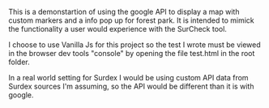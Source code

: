 This is a demonstartion of using the google API to display a map with custom markers
and a info pop up for forest park.  It is intended to mimick the functionality a
user would experience with the SurCheck tool.  

I choose to use Vanilla Js for this project so the test I wrote must be viewed in the
browser dev tools "console" by opening the file test.html in the root folder.

In a real world setting for Surdex I would be using custom API data from Surdex sources I'm assuming, 
so the API would be different than it is with google.